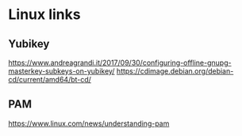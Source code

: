 
# Linux links

## Yubikey
https://www.andreagrandi.it/2017/09/30/configuring-offline-gnupg-masterkey-subkeys-on-yubikey/
https://cdimage.debian.org/debian-cd/current/amd64/bt-cd/ 

## PAM
https://www.linux.com/news/understanding-pam

